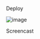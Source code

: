 Deploy


![image](https://github.com/user-attachments/assets/197d2c80-c36d-44be-9092-992872e98bb7)

Screencast

